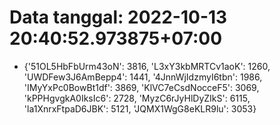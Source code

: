 # Data tanggal: 2022-10-13 20:40:52.973875+07:00

* {'51OL5HbFbUrm43oN': 3816, 'L3xY3kbMRTCv1aoK': 1260, 'UWDFew3J6AmBepp4': 1441, '4JnnWjIdzmyI6tbn': 1986, 'IMyYxPc0BowBt1df': 3869, 'KlVC7eCsdNocceF5': 3069, 'kPPHgvgkA0IksIc6': 2728, 'MyzC6rJyHlDyZIkS': 6115, 'la1XnrxFtpaD6JBK': 5121, 'JQMX1WgG8eKLR9lu': 3053}
